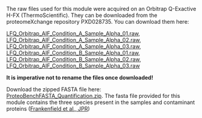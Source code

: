 The raw files used for this module were acquired on an Orbitrap
Q-Exactive H-FX (ThermoScientific). They can be downloaded from the
proteomeXchange repository PXD028735. You can download them here:

[LFQ_Orbitrap_AIF_Condition_A_Sample_Alpha_01.raw](https://ftp.pride.ebi.ac.uk/pride/data/archive/2022/02/PXD028735/LFQ_Orbitrap_AIF_Condition_A_Sample_Alpha_01.raw),
[LFQ_Orbitrap_AIF_Condition_A_Sample_Alpha_02.raw](https://ftp.pride.ebi.ac.uk/pride/data/archive/2022/02/PXD028735/LFQ_Orbitrap_AIF_Condition_A_Sample_Alpha_02.raw),
[LFQ_Orbitrap_AIF_Condition_A_Sample_Alpha_03.raw](https://ftp.pride.ebi.ac.uk/pride/data/archive/2022/02/PXD028735/LFQ_Orbitrap_AIF_Condition_A_Sample_Alpha_03.raw),
[LFQ_Orbitrap_AIF_Condition_B_Sample_Alpha_01.raw](https://ftp.pride.ebi.ac.uk/pride/data/archive/2022/02/PXD028735/LFQ_Orbitrap_AIF_Condition_B_Sample_Alpha_01.raw),
[LFQ_Orbitrap_AIF_Condition_B_Sample_Alpha_02.raw](https://ftp.pride.ebi.ac.uk/pride/data/archive/2022/02/PXD028735/LFQ_Orbitrap_AIF_Condition_B_Sample_Alpha_02.raw),
[LFQ_Orbitrap_AIF_Condition_B_Sample_Alpha_03.raw](https://ftp.pride.ebi.ac.uk/pride/data/archive/2022/02/PXD028735/LFQ_Orbitrap_AIF_Condition_B_Sample_Alpha_03.raw)

**It is imperative not to rename the files once downloaded!**

Download the zipped FASTA file here: <a href="/app/static/ProteoBenchFASTA_Quantification.zip" download>ProteoBenchFASTA_Quantification.zip</a>.
The fasta file provided for this module contains the three species
present in the samples and contaminant proteins
([Frankenfield et al., JPR](https://pubs.acs.org/doi/10.1021/acs.jproteome.2c00145))
